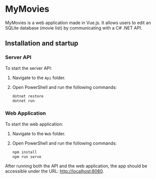 # MyMovies

MyMovies is a web application made in Vue.js. It allows users to edit an SQLite database (movie list) by communicating with a C# .NET API.

## Installation and startup

### Server API
To start the server API:

1. Navigate to the `Api` folder.
2. Open PowerShell and run the following commands:

   ```sh
   dotnet restore
   dotnet run
   ```

### Web Application
To start the web application:

1. Navigate to the `Web` folder.
2. Open PowerShell and run the following commands:

   ```sh
   npm install
   npm run serve
   ```

After running both the API and the web application, the app should be accessible under the URL: [http://localhost:8080](http://localhost:8080).
